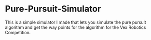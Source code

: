 # Pure-Pursuit-Simulator
This is a simple simulator I made that lets you simulate the pure pursuit algorithm and get the way points for the algorithm for the Vex Robotics Competition.

